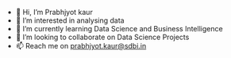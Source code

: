 - 👋 Hi, I’m Prabhjyot kaur
- 👀 I’m interested in analysing data 
- 🌱 I’m currently learning Data Science and Business Intelligence
- 💞️ I’m looking to collaborate on Data Science Projects
- 📫 Reach me on prabhjyot.kaur@sdbi.in

<!---
Prabhjyotsdbi/Prabhjyotsdbi is a ✨ special ✨ repository because its `README.md` (this file) appears on your GitHub profile.
You can click the Preview link to take a look at your changes.
--->

